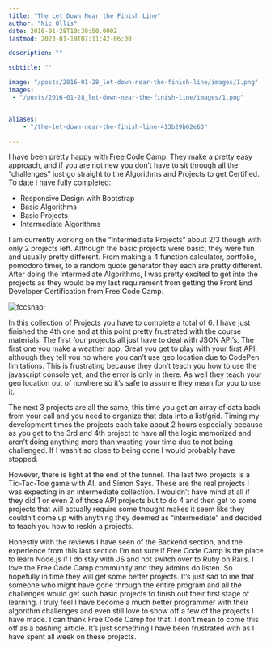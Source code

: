 ```yaml
---
title: "The Let Down Near the Finish Line"
author: "Nic Ollis"
date: 2016-01-28T10:30:50.000Z
lastmod: 2023-01-19T07:11:42-06:00

description: ""

subtitle: ""

image: "/posts/2016-01-28_let-down-near-the-finish-line/images/1.png" 
images:
 - "/posts/2016-01-28_let-down-near-the-finish-line/images/1.png"


aliases:
    - "/the-let-down-near-the-finish-line-413b29b62e63"

---
```


I have been pretty happy with [Free Code Camp](https://medium.com/u/8b318225c16a). They make a pretty easy approach, and if you are not new you don’t have to sit through all the “challenges” just go straight to the Algorithms and Projects to get Certified. To date I have fully completed:

*   Responsive Design with Bootstrap
*   Basic Algorithms
*   Basic Projects
*   Intermediate Algorithms

I am currently working on the “Intermediate Projects” about 2/3 though with only 2 projects left. Although the basic projects were basic, they were fun and usually pretty different. From making a 4 function calculator, portfolio, pomodoro timer, to a random quote generator they each are pretty different. After doing the Intermediate Algorithms, I was pretty excited to get into the projects as they would be my last requirement from getting the Front End Developer Certification from Free Code Camp.

![fccsnap;](http://programpractical.com/wp-content/uploads/2016/02/fccsnap-300x130.png)


In this collection of Projects you have to complete a total of 6. I have just finished the 4th one and at this point pretty frustrated with the course materials. The first four projects all just have to deal with JSON API’s. The first one you make a weather app. Great you get to play with your first API, although they tell you no where you can’t use geo location due to CodePen limitations. This is frustrating because they don’t teach you how to use the javascript console yet, and the error is only in there. As well they teach your geo location out of nowhere so it’s safe to assume they mean for you to use it.

The next 3 projects are all the same, this time you get an array of data back from your call and you need to organize that data into a list/grid. Timing my development times the projects each take about 2 hours especially because as you get to the 3rd and 4th project to have all the logic memorized and aren’t doing anything more than wasting your time due to not being challenged. If I wasn’t so close to being done I would probably have stopped.

However, there is light at the end of the tunnel. The last two projects is a Tic-Tac-Toe game with AI, and Simon Says. These are the real projects I was expecting in an intermediate collection. I wouldn’t have mind at all if they did 1 or even 2 of those API projects but to do 4 and then get to some projects that will actually require some thought makes it seem like they couldn’t come up with anything they deemed as “intermediate” and decided to teach you how to reskin a projects.

Honestly with the reviews I have seen of the Backend section, and the experience from this last section I’m not sure if Free Code Camp is the place to learn Node.js if I do stay with JS and not switch over to Ruby on Rails. I love the Free Code Camp community and they admins do listen. So hopefully in time they will get some better projects. It’s just sad to me that someone who might have gone through the entire program and all the challenges would get such basic projects to finish out their first stage of learning. I truly feel I have become a much better programmer with their algorithm challenges and even still love to show off a few of the projects I have made. I can thank Free Code Camp for that. I don’t mean to come this off as a bashing article. It’s just something I have been frustrated with as I have spent all week on these projects.
